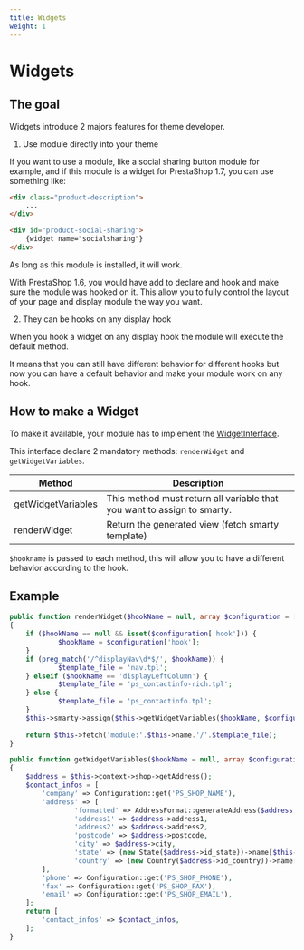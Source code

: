 ```yaml
---
title: Widgets
weight: 1
---
```


Widgets
=======

The goal
--------

Widgets introduce 2 majors features for theme developer.

1.  Use module directly into your theme

If you want to use a module, like a social sharing button module for example, and if this module is a widget for PrestaShop 1.7, you can use something like:

```html
<div class="product-description">
    ...
</div>

<div id="product-social-sharing">
    {widget name="socialsharing"}
</div>
```

As long as this module is installed, it will work.

With PrestaShop 1.6, you would have add to declare and hook and make sure the module was hooked on it.
This allow you to fully control the layout of your page and display module the way you want.

2.  They can be hooks on any display hook

When you hook a widget on any display hook the module will execute the default method.

It means that you can still have different behavior for different hooks but now you can have a default behavior and make your module work on any hook.

How to make a Widget
--------------------

To make it available, your module has to implement the [WidgetInterface](https://github.com/PrestaShop/PrestaShop/blob/develop/src/Core/Module/WidgetInterface.php).

This interface declare 2 mandatory methods: `renderWidget` and `getWidgetVariables`.

  Method               | Description
  -------------------- |-------------------------------------------------------------------------
  getWidgetVariables   | This method must return all variable that you want to assign to smarty.
  renderWidget         | Return the generated view (fetch smarty template)

`$hookname` is passed to each method, this will allow you to have a different behavior according to the hook.

Example
-------

```php
public function renderWidget($hookName = null, array $configuration = [])
{
    if ($hookName == null && isset($configuration['hook'])) {
            $hookName = $configuration['hook'];
    }
    if (preg_match('/^displayNav\d*$/', $hookName)) {
            $template_file = 'nav.tpl';
    } elseif ($hookName == 'displayLeftColumn') {
            $template_file = 'ps_contactinfo-rich.tpl';
    } else {
            $template_file = 'ps_contactinfo.tpl';
    }
    $this->smarty->assign($this->getWidgetVariables($hookName, $configuration));
    
    return $this->fetch('module:'.$this->name.'/'.$template_file);
}

public function getWidgetVariables($hookName = null, array $configuration = [])
{
    $address = $this->context->shop->getAddress();
    $contact_infos = [
        'company' => Configuration::get('PS_SHOP_NAME'),
        'address' => [
                'formatted' => AddressFormat::generateAddress($address, array(), '<br />'),
                'address1' => $address->address1,
                'address2' => $address->address2,
                'postcode' => $address->postcode,
                'city' => $address->city,
                'state' => (new State($address->id_state))->name[$this->context->language->id],
                'country' => (new Country($address->id_country))->name[$this->context->language->id],
        ],
        'phone' => Configuration::get('PS_SHOP_PHONE'),
        'fax' => Configuration::get('PS_SHOP_FAX'),
        'email' => Configuration::get('PS_SHOP_EMAIL'),
    ];
    return [
        'contact_infos' => $contact_infos,
    ];
}
```
